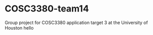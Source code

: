 # COSC3380-team14
Group project for COSC3380 application target 3 at the University of Houston
hello
